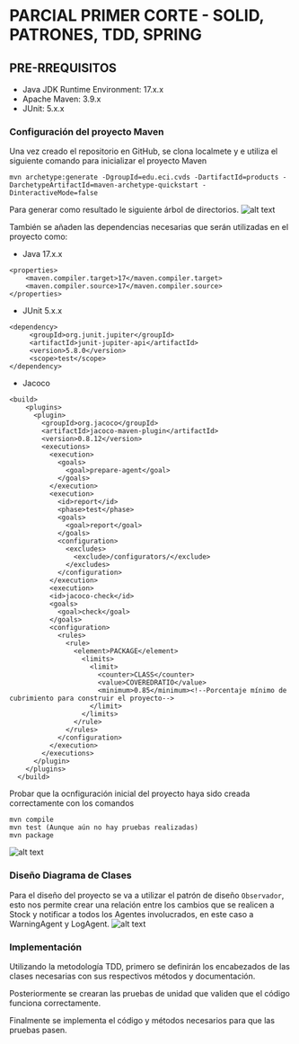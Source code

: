 # PARCIAL PRIMER CORTE - SOLID, PATRONES, TDD, SPRING

## PRE-RREQUISITOS
- Java JDK Runtime Environment: 17.x.x
- Apache Maven: 3.9.x
- JUnit: 5.x.x

### Configuración del proyecto Maven
Una vez creado el repositorio en GitHub, se clona localmete y e utiliza el siguiente comando para inicializar el proyecto Maven

```mvn archetype:generate -DgroupId=edu.eci.cvds -DartifactId=products -DarchetypeArtifactId=maven-archetype-quickstart -DinteractiveMode=false```

Para generar como resultado le siguiente árbol de directorios.
![alt text](img/image.png)

También se añaden las dependencias necesarias que serán utilizadas en el proyecto como:
- Java 17.x.x
```
<properties>
    <maven.compiler.target>17</maven.compiler.target>
    <maven.compiler.source>17</maven.compiler.source>
</properties>
```

- JUnit 5.x.x
```
<dependency> 
     <groupId>org.junit.jupiter</groupId> 
     <artifactId>junit-jupiter-api</artifactId> 
     <version>5.8.0</version> 
     <scope>test</scope> 
</dependency>
```

- Jacoco
```
<build>
    <plugins>
      <plugin>
        <groupId>org.jacoco</groupId>
        <artifactId>jacoco-maven-plugin</artifactId>
        <version>0.8.12</version>
        <executions>
          <execution>
            <goals>
              <goal>prepare-agent</goal>
            </goals>
          </execution>
          <execution>
            <id>report</id>
            <phase>test</phase>
            <goals>
              <goal>report</goal>
            </goals>
            <configuration>
              <excludes>
                <exclude>/configurators/</exclude>
              </excludes>
            </configuration>
          </execution>
          <execution>
          <id>jacoco-check</id>
          <goals>
            <goal>check</goal>
          </goals>
          <configuration>
            <rules>
              <rule>
                <element>PACKAGE</element>
                  <limits>
                    <limit>
                      <counter>CLASS</counter>
                      <value>COVEREDRATIO</value>
                      <minimum>0.85</minimum><!--Porcentaje mínimo de cubrimiento para construir el proyecto-->
                    </limit>
                  </limits>
                </rule>
              </rules>
            </configuration>
          </execution>
        </executions>
      </plugin>
    </plugins>
  </build>
```

Probar que la ocnfiguración inicial del proyecto haya sido creada correctamente con los comandos
```
mvn compile
mvn test (Aunque aún no hay pruebas realizadas)
mvn package
```
![alt text](img/image-1.png)

### Diseño Diagrama de Clases
Para el diseño del proyecto se va a utilizar el patrón de diseño `Observador`, esto nos permite crear una relación entre los cambios que se realicen a Stock y notificar a todos los Agentes involucrados, en este caso a WarningAgent y LogAgent.
![alt text](img/image-3.png)

### Implementación
Utilizando la metodología TDD, primero se definirán los encabezados de las clases necesarias con sus respectivos métodos y documentación.

Posteriormente se crearan las pruebas de unidad que validen que el código funciona correctamente.

Finalmente se implementa el código y métodos necesarios para que las pruebas pasen.













